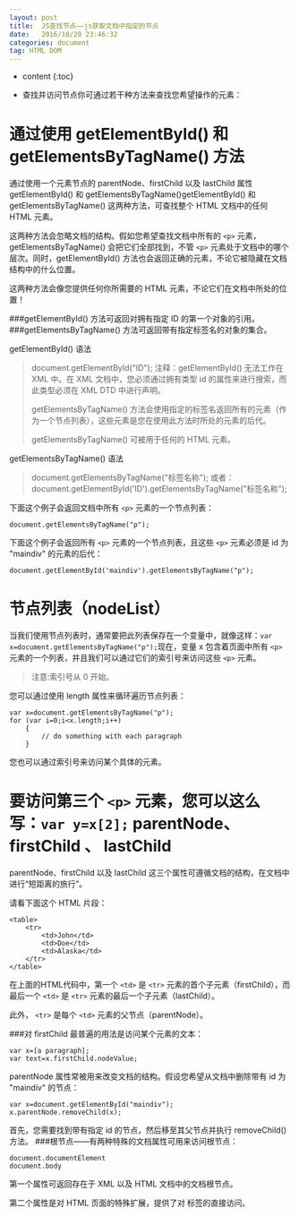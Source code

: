 ```yaml
---
layout: post
title:  JS查找节点——js获取文档中指定的节点
date:   2016/10/20 23:46:32 
categories: document
tag: HTML DOM
---
```



* content
{:toc}

- 查找并访问节点你可通过若干种方法来查找您希望操作的元素：


通过使用 getElementById() 和 getElementsByTagName() 方法
=============================

通过使用一个元素节点的 parentNode、firstChild 以及 lastChild 属性getElementById() 和 getElementsByTagName()getElementById() 和 getElementsByTagName() 这两种方法，可查找整个 HTML 文档中的任何 HTML 元素。

这两种方法会忽略文档的结构。假如您希望查找文档中所有的 `<p>` 元素，getElementsByTagName() 会把它们全部找到，不管 `<p>` 元素处于文档中的哪个层次。同时，getElementById() 方法也会返回正确的元素，不论它被隐藏在文档结构中的什么位置。

这两种方法会像您提供任何你所需要的 HTML 元素，不论它们在文档中所处的位置！

###getElementById() 方法可返回对拥有指定 ID 的第一个对象的引用。
###getElementsByTagName() 方法可返回带有指定标签名的对象的集合。

getElementById() 语法

>document.getElementById("ID"); 注释：getElementById() 无法工作在 XML 中。在 XML 文档中，您必须通过拥有类型 id 的属性来进行搜索，而此类型必须在 XML DTD 中进行声明。
>
>getElementsByTagName() 方法会使用指定的标签名返回所有的元素（作为一个节点列表），这些元素是您在使用此方法时所处的元素的后代。
>
>getElementsByTagName() 可被用于任何的 HTML 元素。

getElementsByTagName() 语法
>document.getElementsByTagName("标签名称"); 或者：document.getElementById('ID').getElementsByTagName("标签名称"); 

下面这个例子会返回文档中所有 `<p>` 元素的一个节点列表：

	document.getElementsByTagName("p"); 

下面这个例子会返回所有 `<p>` 元素的一个节点列表，且这些 `<p>` 元素必须是 id 为 "maindiv" 的元素的后代：

	document.getElementById('maindiv').getElementsByTagName("p"); 

节点列表（nodeList）
============================

当我们使用节点列表时，通常要把此列表保存在一个变量中，就像这样：`var x=document.getElementsByTagName("p");`现在，变量 x 包含着页面中所有 `<p>` 元素的一个列表，并且我们可以通过它们的索引号来访问这些 `<p>` 元素。
>注意:索引号从 0 开始。

您可以通过使用 length 属性来循环遍历节点列表：

	var x=document.getElementsByTagName("p");
   	for (var i=0;i<x.length;i++)
        { 
       		// do something with each paragraph
       	}
          
您也可以通过索引号来访问某个具体的元素。

要访问第三个 `<p>` 元素，您可以这么写：`var y=x[2];` 
parentNode、firstChild 、 lastChild
============================ 
 parentNode、firstChild 以及 lastChild 这三个属性可遵循文档的结构，在文档中进行“短距离的旅行”。

请看下面这个 HTML 片段：

	<table>
    	<tr>
            <td>John</td>
            <td>Doe</td>
            <td>Alaska</td>
        </tr>
	</table>
      
在上面的HTML代码中，第一个 `<td>` 是 `<tr>` 元素的首个子元素（firstChild），而最后一个 `<td>` 是 `<tr>` 元素的最后一个子元素（lastChild）。

此外， `<tr>` 是每个 `<td>` 元素的父节点（parentNode）。

###对 firstChild 最普遍的用法是访问某个元素的文本：

	var x=[a paragraph];
    var text=x.firstChild.nodeValue; 

parentNode 属性常被用来改变文档的结构。假设您希望从文档中删除带有 id 为 "maindiv" 的节点：

	var x=document.getElementById("maindiv");
	x.parentNode.removeChild(x); 

首先，您需要找到带有指定 id 的节点，然后移至其父节点并执行 removeChild() 方法。
###根节点——有两种特殊的文档属性可用来访问根节点：

	document.documentElement 
	document.body 

第一个属性可返回存在于 XML 以及 HTML 文档中的文档根节点。

第二个属性是对 HTML 页面的特殊扩展，提供了对 <body> 标签的直接访问。